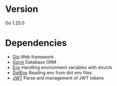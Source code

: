 # Version

Go 1.25.0

# Dependencies

- [Gin](https://gin-gonic.com/) Web framework
- [Gorm](https://gorm.io/) Database ORM
- [Env](https://github.com/caarlos0/env) Handling environment variables with structs
- [DotEnv](https://github.com/joho/godotenv) Reading env from dot env files
- [JWT](https://github.com/golang-jwt/jwt) Parse and management of JWT tokens